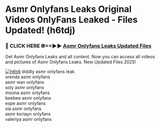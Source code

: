 # Asmr Onlyfans Leaks Original Videos 0nlyFans Leaked - Files Updated! (h6tdj)

<h3>🔴 CLICK HERE 🌐==►► <a href="https://best4dudes.click/HH4t6V" rel="nofollow">Asmr Onlyfans Leaks Updated Files</a></h3>

Get Asmr Onlyfans Leaks and all content. Now you can access all videos and pictures of Asmr Onlyfans Leaks. New Updated Files 2025!

[![h6tdj](https://github.com/user-attachments/assets/8c521d6e-e6e3-4a75-9320-d58ab9d79d5b)](https://best4dudes.click/HH4t6V)
diddly asmr onlyfans leak<br>
orenda asmr onlyfans<br>
asmr wan onlyfans<br>
soly asmr onlyfans<br>
moona asmr onlyfans<br>
beebee asmr onlyfans<br>
espe asmr onlyfans<br>
sia asmr onlyfans<br>
asmr koriayn onlyfans<br>
valeriya asmr onlyfans